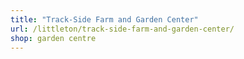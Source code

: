 ```yaml
---
title: "Track-Side Farm and Garden Center"
url: /littleton/track-side-farm-and-garden-center/
shop: garden centre
---
```

